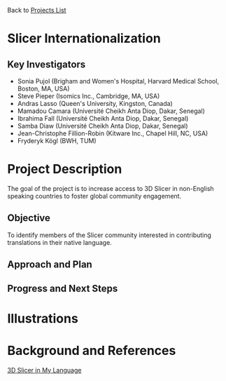 Back to [Projects List](../../README.md#ProjectsList)

# Slicer Internationalization

## Key Investigators

- Sonia Pujol (Brigham and Women's Hospital, Harvard Medical School, Boston, MA, USA) 
- Steve Pieper (Isomics Inc., Cambridge, MA, USA) 
- Andras Lasso (Queen's University, Kingston, Canada)
- Mamadou Camara (Université Cheikh Anta Diop, Dakar, Senegal)
- Ibrahima Fall (Université Cheikh Anta Diop, Dakar, Senegal)
- Samba Diaw (Université Cheikh Anta Diop, Dakar, Senegal)
- Jean-Christophe Fillion-Robin (Kitware Inc., Chapel Hill, NC, USA)
- Fryderyk Kögl (BWH, TUM)

# Project Description

<!-- Add a short paragraph describing the project. -->
The goal of the project is to increase access to 3D Slicer in non-English speaking countries to foster global community engagement.

## Objective

<!-- Describe here WHAT you would like to achieve (what you will have as end result). -->

To identify members of the Slicer community interested in contributing translations in their native language. 

## Approach and Plan

<!-- Describe here HOW you would like to achieve the objectives stated above. -->



## Progress and Next Steps

<!-- Update this section as you make progress, describing of what you have ACTUALLY DONE. If there are specific steps that you could not complete then you can describe them here, too. -->


# Illustrations



# Background and References

<!-- If you developed any software, include link to the source code repository. If possible, also add links to sample data, and to any relevant publications. -->
[3D Slicer in My Language](https://chanzuckerberg.com/eoss/proposals/3d-slicer-in-my-language-internationalization-and-usability-improvements/)
